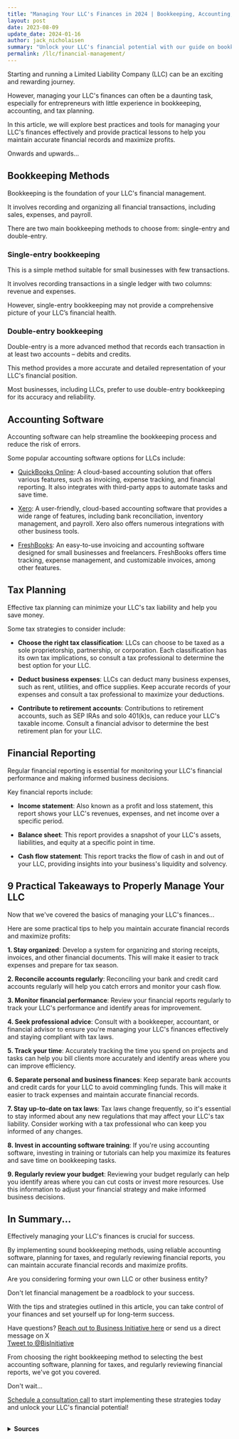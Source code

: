 ```yaml
---
title: "Managing Your LLC's Finances in 2024 | Bookkeeping, Accounting, and Tax Strategies"
layout: post
date: 2023-08-09
update_date: 2024-01-16
author: jack_nicholaisen
summary: "Unlock your LLC's financial potential with our guide on bookkeeping, tax planning, and profit maximization. Become a financial whiz!"
permalink: /llc/financial-management/
---
```


Starting and running a Limited Liability Company (LLC) can be an exciting and rewarding journey. 

However, managing your LLC's finances can often be a daunting task, especially for entrepreneurs with little experience in bookkeeping, accounting, and tax planning. 

In this article, we will explore best practices and tools for managing your LLC's finances effectively and provide practical lessons to help you maintain accurate financial records and maximize profits.

Onwards and upwards...

## Bookkeeping Methods

Bookkeeping is the foundation of your LLC's financial management. 

It involves recording and organizing all financial transactions, including sales, expenses, and payroll. 

There are two main bookkeeping methods to choose from: single-entry and double-entry.

### Single-entry bookkeeping

This is a simple method suitable for small businesses with few transactions. 

It involves recording transactions in a single ledger with two columns: revenue and expenses. 

However, single-entry bookkeeping may not provide a comprehensive picture of your LLC’s financial health.

### Double-entry bookkeeping

Double-entry is a more advanced method that records each transaction in at least two accounts – debits and credits. 

This method provides a more accurate and detailed representation of your LLC's financial position. 

Most businesses, including LLCs, prefer to use double-entry bookkeeping for its accuracy and reliability.

## Accounting Software

Accounting software can help streamline the bookkeeping process and reduce the risk of errors. 

Some popular accounting software options for LLCs include:

-   [QuickBooks Online](https://quickbooks.intuit.com/online/): A cloud-based accounting solution that offers various features, such as invoicing, expense tracking, and financial reporting. It also integrates with third-party apps to automate tasks and save time.

-   [Xero](https://www.xero.com/): A user-friendly, cloud-based accounting software that provides a wide range of features, including bank reconciliation, inventory management, and payroll. Xero also offers numerous integrations with other business tools.

-   [FreshBooks](https://www.freshbooks.com/): An easy-to-use invoicing and accounting software designed for small businesses and freelancers. FreshBooks offers time tracking, expense management, and customizable invoices, among other features.

## Tax Planning

Effective tax planning can minimize your LLC's tax liability and help you save money. 

Some tax strategies to consider include:

-   **Choose the right tax classification**: LLCs can choose to be taxed as a sole proprietorship, partnership, or corporation. Each classification has its own tax implications, so consult a tax professional to determine the best option for your LLC.

-   **Deduct business expenses**: LLCs can deduct many business expenses, such as rent, utilities, and office supplies. Keep accurate records of your expenses and consult a tax professional to maximize your deductions.

-   **Contribute to retirement accounts**: Contributions to retirement accounts, such as SEP IRAs and solo 401(k)s, can reduce your LLC's taxable income. Consult a financial advisor to determine the best retirement plan for your LLC.

## Financial Reporting

Regular financial reporting is essential for monitoring your LLC's financial performance and making informed business decisions. 

Key financial reports include:

-   **Income statement**: Also known as a profit and loss statement, this report shows your LLC's revenues, expenses, and net income over a specific period.

-   **Balance sheet**: This report provides a snapshot of your LLC's assets, liabilities, and equity at a specific point in time.

-   **Cash flow statement**: This report tracks the flow of cash in and out of your LLC, providing insights into your business's liquidity and solvency.

## 9 Practical Takeaways to Properly Manage Your LLC

Now that we've covered the basics of managing your LLC's finances...

Here are some practical tips to help you maintain accurate financial records and maximize profits:

**1.  Stay organized**: Develop a system for organizing and storing receipts, invoices, and other financial documents. This will make it easier to track expenses and prepare for tax season.

**2.  Reconcile accounts regularly**: Reconciling your bank and credit card accounts regularly will help you catch errors and monitor your cash flow.

**3.  Monitor financial performance**: Review your financial reports regularly to track your LLC's performance and identify areas for improvement.

**4.  Seek professional advice**: Consult with a bookkeeper, accountant, or financial advisor to ensure you're managing your LLC's finances effectively and staying compliant with tax laws.

**5.  Track your time**: Accurately tracking the time you spend on projects and tasks can help you bill clients more accurately and identify areas where you can improve efficiency.

**6.  Separate personal and business finances**: Keep separate bank accounts and credit cards for your LLC to avoid commingling funds. This will make it easier to track expenses and maintain accurate financial records.

**7.  Stay up-to-date on tax laws**: Tax laws change frequently, so it's essential to stay informed about any new regulations that may affect your LLC's tax liability. Consider working with a tax professional who can keep you informed of any changes.

**8.  Invest in accounting software training**: If you're using accounting software, investing in training or tutorials can help you maximize its features and save time on bookkeeping tasks.

**9.  Regularly review your budget**: Reviewing your budget regularly can help you identify areas where you can cut costs or invest more resources. Use this information to adjust your financial strategy and make informed business decisions.

## In Summary...

Effectively managing your LLC's finances is crucial for success. 

By implementing sound bookkeeping methods, using reliable accounting software, planning for taxes, and regularly reviewing financial reports, you can maintain accurate financial records and maximize profits. 

Are you considering forming your own LLC or other business entity?

Don't let financial management be a roadblock to your success.

With the tips and strategies outlined in this article, you can take control of your finances and set yourself up for long-term success.

Have questions? [Reach out to Business Initiative here](https://www.businessinitiative.org/contact/) or send us a direct message on X
<br>
<a href="https://twitter.com/intent/tweet?screen_name=BisInitiative&ref_src=twsrc%5Etfw" class="twitter-mention-button" data-size="large" data-show-count="false">Tweet to @BisInitiative</a><script async src="https://platform.twitter.com/widgets.js" charset="utf-8"></script>
<br>

From choosing the right bookkeeping method to selecting the best accounting software, planning for taxes, and regularly reviewing financial reports, we've got you covered.

Don't wait...

[Schedule a consultation call](https://calendly.com/businessinitiative/30-minute-consultation-call) to start implementing these strategies today and unlock your LLC's financial potential!

<script async data-uid="0625212ce2" src="https://adept-hustler-4565.ck.page/0625212ce2/index.js"></script>

<br>
<details>
<summary><b>Sources</b></summary>
<br>
<ul>
    <li><a href="https://www.accountingcoach.com/double-entry-accounting/explanation">Double-Entry Bookkeeping</a></li>
    <li><a href="https://quickbooks.intuit.com/online/">QuickBooks Online</a></li>
    <li><a href="https://www.xero.com/">Xero</a></li>
    <li><a href="https://www.freshbooks.com/">FreshBooks</a></li>
    <li><a href="https://www.irs.gov/businesses/small-businesses-self-employed/deducting-business-expenses">Tax Deductions for LLCs</a></li>
    <li><a href="https://www.irs.gov/retirement-plans/retirement-plans-for-self-employed-people">Retirement Plans for Self-Employed People</a></li>
</ul>
</details>

